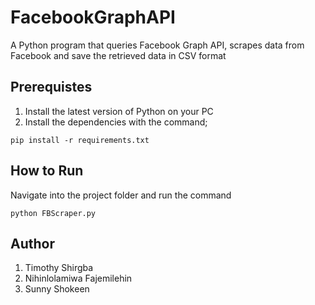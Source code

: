 ﻿# FacebookGraphAPI

A Python program that queries Facebook Graph API, scrapes data from Facebook and save the retrieved data in CSV format

## Prerequistes
1. Install the latest version of Python on your PC
2. Install the dependencies with the command;

```
pip install -r requirements.txt
```

## How to Run

Navigate into the project folder and run the command 
```
python FBScraper.py
```

## Author

1. Timothy Shirgba
2. Nihinlolamiwa Fajemilehin
3. Sunny Shokeen
